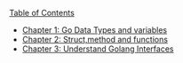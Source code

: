 ---
---

[Table of Contents](toc.md)

- [Chapter 1: Go Data Types and variables](./toc.md)
- [Chapter 2: Struct,method and functions](./toc.md)
- [Chapter 3: Understand Golang Interfaces](./toc.md)

